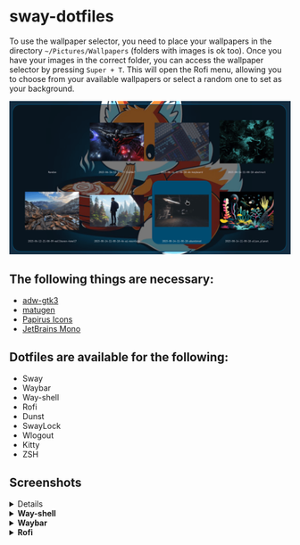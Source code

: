 # sway-dotfiles

To use the wallpaper selector, you need to place your wallpapers in the directory `~/Pictures/Wallpapers` (folders with images is ok too). Once you have your images in the correct folder, you can access the wallpaper selector by pressing `Super + T`. This will open the Rofi menu, allowing you to choose from your available wallpapers or select a random one to set as your background.

<img src="screenshots/wallpaper-selector.png"/>

## The following things are necessary:
- [adw-gtk3](https://github.com/lassekongo83/adw-gtk3)
- [matugen](https://github.com/InioX/matugen)
- [Papirus Icons](https://github.com/PapirusDevelopmentTeam/papirus-icon-theme)
- [JetBrains Mono](https://www.nerdfonts.com/font-downloads)

## Dotfiles are available for the following:
- Sway 
- Waybar 
- Way-shell
- Rofi
- Dunst 
- SwayLock 
- Wlogout
- Kitty
- ZSH

## Screenshots

<details>
<summary<b>Full View</b></summary>
<img src="screenshots/full-view.png"/>
</details>

<details>
<summary><b>Way-shell</b></summary>
<img src="screenshots/way-shell-panel.png"/>
</details>

<details>
<summary><b>Waybar</b></summary>
<img src="screenshots/waybar.png"/>
</details>

<details>
<summary><b>Rofi</b></summary>
<img src="screenshots/rofi.png"/>
</details>

